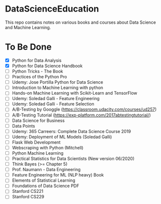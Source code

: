 # DataScienceEducation
This repo contains notes on various books and courses about Data Science and Machine Learning.

# To Be Done
- [X] Python for Data Analysis
- [X] Python for Data Science Handbook
- [ ] Python Tricks - The Book
- [ ] Practices of the Python Pro
- [ ] Udemy: Jose Portilla Python for Data Science
- [ ] Introduction to Machine Learning with python
- [ ] Hands-on Machine Learning with Scikit-Learn and TensorFlow
- [ ] Udemy: Soledad Galli - Feature Engineering
- [ ] Udemy: Soledad Galli - Feature Selection
- [ ] A/B-Testing by Googgle (https://classroom.udacity.com/courses/ud257)
- [ ] A/B-Testing Tutorial (https://exp-platform.com/2017abtestingtutorial/)
- [ ] Data Science for Business
- [ ] Data Points
- [ ] Udemy: 365 Carreers: Complete Data Science Course 2019
- [ ] Udemy: Deployment of ML Models (Soledad Galli)
- [ ] Flask Web Development
- [ ] Webscraping with Python (Mitchell)
- [ ] Python Machine Learning
- [ ] Practical Statistics for Data Scientists (New version 06/2020)
- [ ] Think Bayes (>= Chapter 5)
- [ ] Prof. Naumann - Data Engineering
- [ ] Feature Engineering for ML (NLP heavy) Book
- [ ] Elements of Statistical Learning
- [ ] Foundations of Data Science PDF
- [ ] Stanford CS221
- [ ] Stanford CS229
